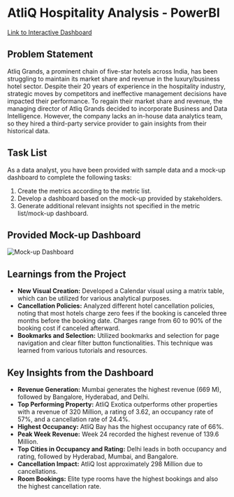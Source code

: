 # AtliQ Hospitality Analysis - PowerBI

[Link to Interactive Dashboard](https://app.powerbi.com/view?r=eyJrIjoiYWI1MWZmMzktNzgxYi00MWQ5LWJhNDUtMWRlZDAzZGNkNDA1IiwidCI6ImM2ZTU0OWIzLTVmNDUtNDAzMi1hYWU5LWQ0MjQ0ZGM1YjJjNCJ9)

## Problem Statement
Atliq Grands, a prominent chain of five-star hotels across India, has been struggling to maintain its market share and revenue in the luxury/business hotel sector. Despite their 20 years of experience in the hospitality industry, strategic moves by competitors and ineffective management decisions have impacted their performance. To regain their market share and revenue, the managing director of Atliq Grands decided to incorporate Business and Data Intelligence. However, the company lacks an in-house data analytics team, so they hired a third-party service provider to gain insights from their historical data.

## Task List
As a data analyst, you have been provided with sample data and a mock-up dashboard to complete the following tasks:

1. Create the metrics according to the metric list.
2. Develop a dashboard based on the mock-up provided by stakeholders.
3. Generate additional relevant insights not specified in the metric list/mock-up dashboard.

## Provided Mock-up Dashboard
![Mock-up Dashboard](https://github.com/kunalsaurabh/Hospitality-Analysis-PowerBI/blob/main/Dataset/mock%20up%20dashboard_atliq%20grands.png)

## Learnings from the Project
- **New Visual Creation:** Developed a Calendar visual using a matrix table, which can be utilized for various analytical purposes.
- **Cancellation Policies:** Analyzed different hotel cancellation policies, noting that most hotels charge zero fees if the booking is canceled three months before the booking date. Charges range from 60 to 90% of the booking cost if canceled afterward.
- **Bookmarks and Selection:** Utilized bookmarks and selection for page navigation and clear filter button functionalities. This technique was learned from various tutorials and resources.

## Key Insights from the Dashboard
- **Revenue Generation:** Mumbai generates the highest revenue (669 M), followed by Bangalore, Hyderabad, and Delhi.
- **Top Performing Property:** AtliQ Exotica outperforms other properties with a revenue of 320 Million, a rating of 3.62, an occupancy rate of 57%, and a cancellation rate of 24.4%.
- **Highest Occupancy:** AtliQ Bay has the highest occupancy rate of 66%.
- **Peak Week Revenue:** Week 24 recorded the highest revenue of 139.6 Million.
- **Top Cities in Occupancy and Rating:** Delhi leads in both occupancy and rating, followed by Hyderabad, Mumbai, and Bangalore.
- **Cancellation Impact:** AtliQ lost approximately 298 Million due to cancellations.
- **Room Bookings:** Elite type rooms have the highest bookings and also the highest cancellation rate.
